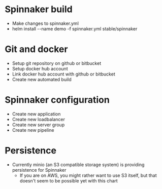 # Spinnaker build
* Make changes to spinnaker.yml
* helm install --name demo -f spinnaker.yml stable/spinnaker

# Git and docker
* Setup git repository on github or bitbucket
* Setup docker hub account
* Link docker hub account with github or bitbucket
* Create new automated build

# Spinnaker configuration
* Create new application
* Create new loadbalancer
* Create new server group
* Create new pipeline

# Persistence
* Currently minio (an S3 compatible storage system) is providing persistence for Spinnaker
  * If you are on AWS, you might rather want to use S3 itself, but that doesn't seem to be possible yet with this chart
